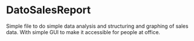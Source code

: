 # DatoSalesReport

Simple file to do simple data analysis and structuring and graphing of sales data.
With simple GUI to make it accessible for people at office. 
